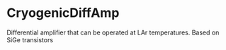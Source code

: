 # CryogenicDiffAmp
Differential amplifier that can be operated at LAr temperatures. Based on SiGe transistors
